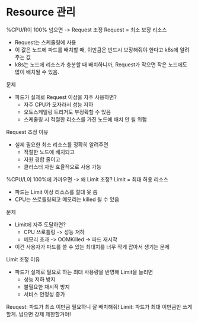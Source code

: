 # Resource 관리

%CPU/R이 100% 넘으면 -> Request 조정
Request = 최소 보장 리소스
- Request는 스케줄링에 사용
- 이 값은 노드에 파드를 배치할 때, 이만큼은 반드시 보장해줘야 한다고 k8s에 알려주는 값
- k8s는 노드에 리소스가 충분할 때 배치하니까, Request가 작으면 작은 노드에도 많이 배치될 수 있음.

문제
- 파드가 실제로 Request 이상을 자주 사용하면?
    - 자주 CPU가 모자라서 성능 저하
    - 오토스케일링 트리거도 부정확할 수 있음
    - 스케줄링 시 적절한 리소스를 가진 노드에 배치 안 될 위험

Request 조정 이유
- 실제 필요한 최소 리소스를 정확히 알려주면
    - 적절한 노드에 배치되고
    - 자원 경합 줄이고
    - 클러스터 자원 효율적으로 사용 가능

%CPU/L이 100%에 가까우면 -> 왜 Limit 조정?
Limit = 최대 허용 리소스
- 파드는 Limit 이상 리소스를 절대 못 씀
- CPU는 쓰로틀링되고 메모리는 killed 될 수 있음

문제
- Limit에 자주 도달하면?
    - CPU 쓰로틀링 -> 성능 저하
    - 메모리 초과 -> OOMKilled -> 파드 재시작
- 이건 사용자가 파드를 쓸 수 있는 최대치를 너무 작게 잡아서 생기는 문제

Limit 조정 이유
- 파드가 실제로 필요로 하는 최대 사용량을 반영해 Limit을 늘리면
    - 성능 저하 방지
    - 불필요한 재시작 방지
    - 서비스 안정성 증가

Reuqest: 파드가 최소 이만큼 필요하니 잘 배치해줘!
Limit: 파드가 최대 이만큼만 쓰게 할게. 넘으면 강제 제한할거야!
